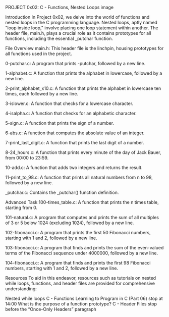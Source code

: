 PROJECT 0x02: C - Functions, Nested Loops
image

Introduction
In Project 0x02, we delve into the world of functions and nested loops in the C programming language. Nested loops, aptly named "loop inside loop," involve placing one loop statement within another. The header file, main.h, plays a crucial role as it contains prototypes for all functions, including the essential _putchar function.

File Overview
main.h: This header file is the linchpin, housing prototypes for all functions used in the project.

0-putchar.c: A program that prints -putchar, followed by a new line.

1-alphabet.c: A function that prints the alphabet in lowercase, followed by a new line.

2-print_alphabet_x10.c: A function that prints the alphabet in lowercase ten times, each followed by a new line.

3-islower.c: A function that checks for a lowercase character.

4-isalpha.c: A function that checks for an alphabetic character.

5-sign.c: A function that prints the sign of a number.

6-abs.c: A function that computes the absolute value of an integer.

7-print_last_digit.c: A function that prints the last digit of a number.

8-24_hours.c: A function that prints every minute of the day of Jack Bauer, from 00:00 to 23:59.

10-add.c: A function that adds two integers and returns the result.

11-print_to_98.c: A function that prints all natural numbers from n to 98, followed by a new line.

_putchar.c: Contains the _putchar() function definition.

Advanced Task
100-times_table.c: A function that prints the n times table, starting from 0.

101-natural.c: A program that computes and prints the sum of all multiples of 3 or 5 below 1024 (excluding 1024), followed by a new line.

102-fibonacci.c: A program that prints the first 50 Fibonacci numbers, starting with 1 and 2, followed by a new line.

103-fibonacci.c: A program that finds and prints the sum of the even-valued terms of the Fibonacci sequence under 4000000, followed by a new line.

104-fibonacci.c: A program that finds and prints the first 98 Fibonacci numbers, starting with 1 and 2, followed by a new line.

Resources
To aid in this endeavor, resources such as tutorials on nested while loops, functions, and header files are provided for comprehensive understanding:

Nested while loops
C - Functions
Learning to Program in C (Part 06) stop at 14:00
What is the purpose of a function prototype?
C - Header Files stop before the “Once-Only Headers” paragraph

